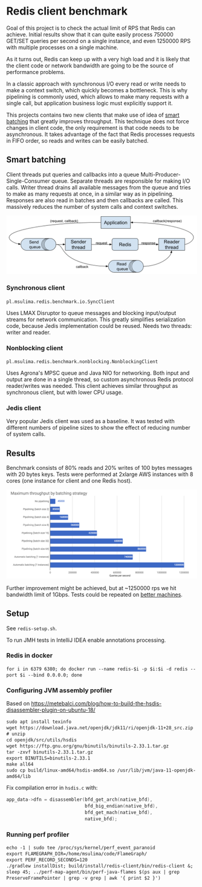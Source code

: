 # Redis client benchmark

Goal of this project is to check the actual limit of RPS that Redis can achieve.
Initial results show that it can quite easily process 750000 GET/SET queries per second on a single instance,
and even 1250000 RPS with multiple processes on a single machine.

As it turns out, Redis can keep up with a very high load and it is likely that the client code or network bandwidth
are going to be the source of performance problems.

In a classic approach with synchronous I/O every read or write needs to make a context switch, which quickly becomes
a bottleneck. This is why pipelining is commonly used, which allows to make many requests with a single call, but
application business logic must explicitly support it.

This projects contains two new clients that make use of idea of [smart batching](https://mechanical-sympathy.blogspot.com/2011/10/smart-batching.html)
that greatly improves throughput. This technique does not force changes in client code, the only requirement is that
code needs to be asynchronous. It takes advantage of the fact that Redis processes requests in FIFO order,
so reads and writes can be easily batched.

## Smart batching

Client threads put queries and callbacks into a queue Multi-Producer-Single-Consumer queue. Separate threads are responsible for making I/O calls.
Writer thread drains all available messages from the queue and tries to make as many requests at once, in a similar way as in pipelining.
Responses are also read in batches and then callbacks are called. This massively reduces the number of system calls and context switches.

![Batching](./batching.png)

### Synchronous client

`pl.msulima.redis.benchmark.io.SyncClient`

Uses LMAX Disruptor to queue messages and blocking input/output streams for network communication. This greatly
simplifies serialization code, because Jedis implementation could be reused. Needs two threads: writer and reader.

### Nonblocking client

`pl.msulima.redis.benchmark.nonblocking.NonblockingClient`

Uses Agrona's MPSC queue and Java NIO for networking. Both input and output are done in a single thread,
so custom asynchronous Redis protocol reader/writes was needed.
This client achieves similar throughput as synchronous client, but with lower CPU usage.

### Jedis client

Very popular Jedis client was used as a baseline. It was tested with different numbers of pipeline sizes to show
the effect of reducing number of system calls.

## Results

Benchmark consists of 80% reads and 20% writes of 100 bytes messages with 20 bytes keys.
Tests were performed at 2xlarge AWS instances with 8 cores (one instance for client and one Redis host).

![Results](./results.png)

Further improvement might be achieved, but at ~1250000 rps we hit bandwidth limit of 1Gbps.
Tests could be repeated on [better machines](https://docs.aws.amazon.com/AWSEC2/latest/UserGuide/ebs-ec2-config.html).

## Setup

See `redis-setup.sh`.

To run JMH tests in IntelliJ IDEA enable annotations processing.

### Redis in docker

```shell script
for i in 6379 6380; do docker run --name redis-$i -p $i:$i -d redis --port $i --bind 0.0.0.0; done
```

### Configuring JVM assembly profiler

Based on https://metebalci.com/blog/how-to-build-the-hsdis-disassembler-plugin-on-ubuntu-18/

```shell script
sudo apt install texinfo
wget https://download.java.net/openjdk/jdk11/ri/openjdk-11+28_src.zip
# unzip
cd openjdk/src/utils/hsdis
wget https://ftp.gnu.org/gnu/binutils/binutils-2.33.1.tar.gz
tar -zxvf binutils-2.33.1.tar.gz
export BINUTILS=binutils-2.33.1
make all64
sudo cp build/linux-amd64/hsdis-amd64.so /usr/lib/jvm/java-11-openjdk-amd64/lib
```

Fix compilation error in `hsdis.c` with:
```c
app_data->dfn = disassembler(bfd_get_arch(native_bfd),
                             bfd_big_endian(native_bfd),
                             bfd_get_mach(native_bfd),
                             native_bfd);
```


### Running perf profiler

```shell script
echo -1 | sudo tee /proc/sys/kernel/perf_event_paranoid
export FLAMEGRAPH_DIR=/home/msulima/code/FlameGraph/
export PERF_RECORD_SECONDS=120
./gradlew installDist; build/install/redis-client/bin/redis-client &; sleep 45; ../perf-map-agent/bin/perf-java-flames $(ps aux | grep PreserveFramePointer | grep -v grep | awk '{ print $2 }')
```

